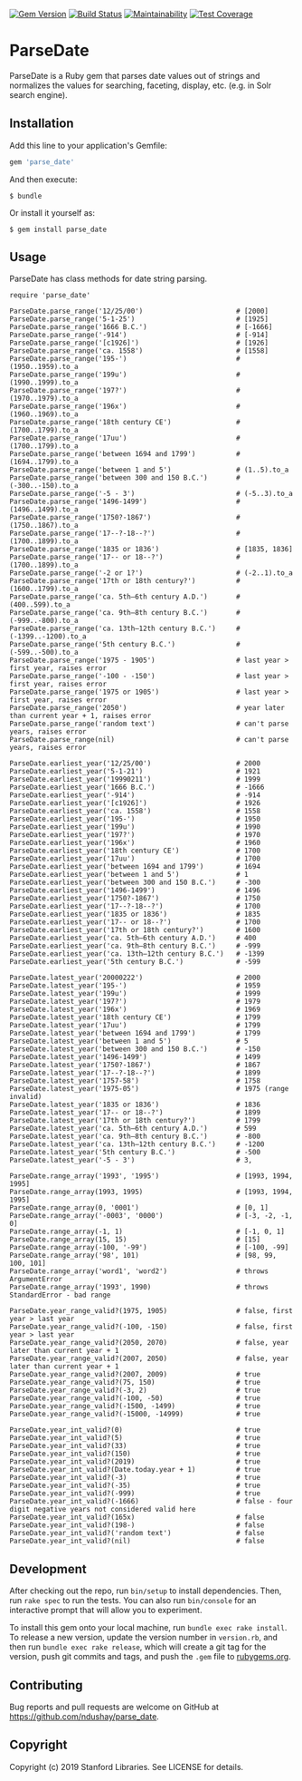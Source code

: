 [![Gem Version](https://badge.fury.io/rb/parse_date.svg)](https://badge.fury.io/rb/parse_date)
[![Build Status](https://travis-ci.org/sul-dlss/parse_date.svg?branch=master)](https://travis-ci.org/sul-dlss/parse_date)
[![Maintainability](https://api.codeclimate.com/v1/badges/2d006b4ccb3100434f4a/maintainability)](https://codeclimate.com/github/sul-dlss/parse_date/maintainability)
[![Test Coverage](https://api.codeclimate.com/v1/badges/2d006b4ccb3100434f4a/test_coverage)](https://codeclimate.com/github/sul-dlss/parse_date/test_coverage)

# ParseDate

ParseDate is a Ruby gem that parses date values out of strings and normalizes the values for searching, faceting, display, etc. (e.g. in Solr search engine).

## Installation

Add this line to your application's Gemfile:

```ruby
gem 'parse_date'
```

And then execute:

    $ bundle

Or install it yourself as:

    $ gem install parse_date

## Usage

ParseDate has class methods for date string parsing.

```
require 'parse_date'

ParseDate.parse_range('12/25/00')                       # [2000]
ParseDate.parse_range('5-1-25')                         # [1925]
ParseDate.parse_range('1666 B.C.')                      # [-1666]
ParseDate.parse_range('-914')                           # [-914]
ParseDate.parse_range('[c1926]')                        # [1926]
ParseDate.parse_range('ca. 1558')                       # [1558]
ParseDate.parse_range('195-')                           # (1950..1959).to_a
ParseDate.parse_range('199u')                           # (1990..1999).to_a
ParseDate.parse_range('197?')                           # (1970..1979).to_a
ParseDate.parse_range('196x')                           # (1960..1969).to_a
ParseDate.parse_range('18th century CE')                # (1700..1799).to_a
ParseDate.parse_range('17uu')                           # (1700..1799).to_a
ParseDate.parse_range('between 1694 and 1799')          # (1694..1799).to_a
ParseDate.parse_range('between 1 and 5')                # (1..5).to_a
ParseDate.parse_range('between 300 and 150 B.C.')       # (-300..-150).to_a
ParseDate.parse_range('-5 - 3')                         # (-5..3).to_a
ParseDate.parse_range('1496-1499')                      # (1496..1499).to_a
ParseDate.parse_range('1750?-1867')                     # (1750..1867).to_a
ParseDate.parse_range('17--?-18--?')                    # (1700..1899).to_a
ParseDate.parse_range('1835 or 1836')                   # [1835, 1836]
ParseDate.parse_range('17-- or 18--?')                  # (1700..1899).to_a
ParseDate.parse_range('-2 or 1?')                       # (-2..1).to_a
ParseDate.parse_range('17th or 18th century?')          # (1600..1799).to_a
ParseDate.parse_range('ca. 5th–6th century A.D.')       # (400..599).to_a
ParseDate.parse_range('ca. 9th–8th century B.C.')       # (-999..-800).to_a
ParseDate.parse_range('ca. 13th–12th century B.C.')     # (-1399..-1200).to_a
ParseDate.parse_range('5th century B.C.')               # (-599..-500).to_a
ParseDate.parse_range('1975 - 1905')                    # last year > first year, raises error
ParseDate.parse_range('-100 - -150')                    # last year > first year, raises error
ParseDate.parse_range('1975 or 1905')                   # last year > first year, raises error
ParseDate.parse_range('2050')                           # year later than current year + 1, raises error
ParseDate.parse_range('random text')                    # can't parse years, raises error
ParseDate.parse_range(nil)                              # can't parse years, raises error

ParseDate.earliest_year('12/25/00')                     # 2000
ParseDate.earliest_year('5-1-21')                       # 1921
ParseDate.earliest_year('19990211')                     # 1999
ParseDate.earliest_year('1666 B.C.')                    # -1666
ParseDate.earliest_year('-914')                         # -914
ParseDate.earliest_year('[c1926]')                      # 1926
ParseDate.earliest_year('ca. 1558')                     # 1558
ParseDate.earliest_year('195-')                         # 1950
ParseDate.earliest_year('199u')                         # 1990
ParseDate.earliest_year('197?')                         # 1970
ParseDate.earliest_year('196x')                         # 1960
ParseDate.earliest_year('18th century CE')              # 1700
ParseDate.earliest_year('17uu')                         # 1700
ParseDate.earliest_year('between 1694 and 1799')        # 1694
ParseDate.earliest_year('between 1 and 5')              # 1
ParseDate.earliest_year('between 300 and 150 B.C.')     # -300
ParseDate.earliest_year('1496-1499')                    # 1496
ParseDate.earliest_year('1750?-1867')                   # 1750
ParseDate.earliest_year('17--?-18--?')                  # 1700
ParseDate.earliest_year('1835 or 1836')                 # 1835
ParseDate.earliest_year('17-- or 18--?')                # 1700
ParseDate.earliest_year('17th or 18th century?')        # 1600
ParseDate.earliest_year('ca. 5th–6th century A.D.')     # 400
ParseDate.earliest_year('ca. 9th–8th century B.C.')     # -999
ParseDate.earliest_year('ca. 13th–12th century B.C.')   # -1399
ParseDate.earliest_year('5th century B.C.')             # -599

ParseDate.latest_year('20000222')                       # 2000
ParseDate.latest_year('195-')                           # 1959
ParseDate.latest_year('199u')                           # 1999
ParseDate.latest_year('197?')                           # 1979
ParseDate.latest_year('196x')                           # 1969
ParseDate.latest_year('18th century CE')                # 1799
ParseDate.latest_year('17uu')                           # 1799
ParseDate.latest_year('between 1694 and 1799')          # 1799
ParseDate.latest_year('between 1 and 5')                # 5
ParseDate.latest_year('between 300 and 150 B.C.')       # -150
ParseDate.latest_year('1496-1499')                      # 1499
ParseDate.latest_year('1750?-1867')                     # 1867
ParseDate.latest_year('17--?-18--?')                    # 1899
ParseDate.latest_year('1757-58')                        # 1758
ParseDate.latest_year('1975-05')                        # 1975 (range invalid)
ParseDate.latest_year('1835 or 1836')                   # 1836
ParseDate.latest_year('17-- or 18--?')                  # 1899
ParseDate.latest_year('17th or 18th century?')          # 1799
ParseDate.latest_year('ca. 5th–6th century A.D.')       # 599
ParseDate.latest_year('ca. 9th–8th century B.C.')       # -800
ParseDate.latest_year('ca. 13th–12th century B.C.')     # -1200
ParseDate.latest_year('5th century B.C.')               # -500
ParseDate.latest_year('-5 - 3')                         # 3,

ParseDate.range_array('1993', '1995')                   # [1993, 1994, 1995]
ParseDate.range_array(1993, 1995)                       # [1993, 1994, 1995]
ParseDate.range_array(0, '0001')                        # [0, 1]
ParseDate.range_array('-0003', '0000')                  # [-3, -2, -1, 0]
ParseDate.range_array(-1, 1)                            # [-1, 0, 1]
ParseDate.range_array(15, 15)                           # [15]
ParseDate.range_array(-100, '-99')                      # [-100, -99]
ParseDate.range_array('98', 101)                        # [98, 99, 100, 101]
ParseDate.range_array('word1', 'word2')                 # throws ArgumentError
ParseDate.range_array('1993', 1990)                     # throws StandardError - bad range

ParseDate.year_range_valid?(1975, 1905)                 # false, first year > last year
ParseDate.year_range_valid?(-100, -150)                 # false, first year > last year
ParseDate.year_range_valid?(2050, 2070)                 # false, year later than current year + 1
ParseDate.year_range_valid?(2007, 2050)                 # false, year later than current year + 1
ParseDate.year_range_valid?(2007, 2009)                 # true
ParseDate.year_range_valid?(75, 150)                    # true
ParseDate.year_range_valid?(-3, 2)                      # true
ParseDate.year_range_valid?(-100, -50)                  # true
ParseDate.year_range_valid?(-1500, -1499)               # true
ParseDate.year_range_valid?(-15000, -14999)             # true

ParseDate.year_int_valid?(0)                            # true
ParseDate.year_int_valid?(5)                            # true
ParseDate.year_int_valid?(33)                           # true
ParseDate.year_int_valid?(150)                          # true
ParseDate.year_int_valid?(2019)                         # true
ParseDate.year_int_valid?(Date.today.year + 1)          # true
ParseDate.year_int_valid?(-3)                           # true
ParseDate.year_int_valid?(-35)                          # true
ParseDate.year_int_valid?(-999)                         # true
ParseDate.year_int_valid?(-1666)                        # false - four digit negative years not considered valid here
ParseDate.year_int_valid?(165x)                         # false
ParseDate.year_int_valid?(198-)                         # false
ParseDate.year_int_valid?('random text')                # false
ParseDate.year_int_valid?(nil)                          # false
```

## Development

After checking out the repo, run `bin/setup` to install dependencies. Then, run `rake spec` to run the tests. You can also run `bin/console` for an interactive prompt that will allow you to experiment.

To install this gem onto your local machine, run `bundle exec rake install`. To release a new version, update the version number in `version.rb`, and then run `bundle exec rake release`, which will create a git tag for the version, push git commits and tags, and push the `.gem` file to [rubygems.org](https://rubygems.org).

## Contributing

Bug reports and pull requests are welcome on GitHub at https://github.com/ndushay/parse_date.

## Copyright

Copyright (c) 2019 Stanford Libraries. See LICENSE for details.
